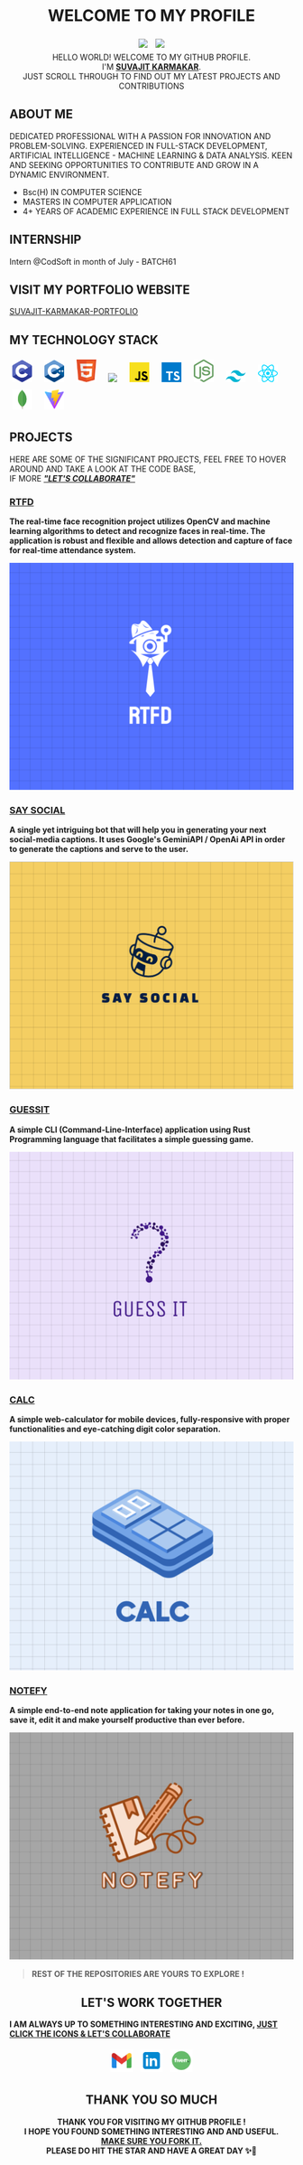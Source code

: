 
# <div align="center">WELCOME TO MY PROFILE</div>

<!-- <p align="center">
    <img src="./images/PROFILE-ROUND-CROPPED.jpg" alt="Profile Banner">
</p> -->


<div align="center">
<img src="https://img.shields.io/github/followers/SUVAJIT-KARMAKAR?style=social" style="padding:5px">
<img src="https://img.shields.io/github/stars/SUVAJIT-KARMAKAR?style=social" style="padding:5px">
</div>

<div align="center">HELLO WORLD! WELCOME TO MY GITHUB PROFILE. <br>I'M <u><b>SUVAJIT KARMAKAR</b></u>.<br> JUST SCROLL THROUGH TO FIND OUT MY LATEST PROJECTS AND CONTRIBUTIONS</div>

## ABOUT ME

DEDICATED PROFESSIONAL WITH A PASSION FOR INNOVATION AND PROBLEM-SOLVING.
EXPERIENCED IN FULL-STACK DEVELOPMENT, ARTIFICIAL INTELLIGENCE - MACHINE LEARNING & DATA ANALYSIS. KEEN AND SEEKING OPPORTUNITIES TO CONTRIBUTE AND GROW IN A DYNAMIC ENVIRONMENT.

- Bsc(H) IN COMPUTER SCIENCE
- MASTERS IN COMPUTER APPLICATION
- 4+ YEARS OF ACADEMIC EXPERIENCE IN FULL STACK DEVELOPMENT

## INTERNSHIP
Intern @CodSoft in month of July - BATCH61

## VISIT MY PORTFOLIO WEBSITE
<a href="https://suvajit-karmakar-portfolio.vercel.app" target="_blank"> SUVAJIT-KARMAKAR-PORTFOLIO</a>

## MY TECHNOLOGY STACK

<div >
<img style="padding:5px;" width="35px" src="./icons/c.svg">
&nbsp;
<img style="padding:5px;" width="35px" src="./icons/cpp.svg">
&nbsp;
<img style="padding:5px;" width="35px" src="./icons/html.svg">
&nbsp;
<img style="padding:5px;" width="35px" src="./icons/css.svg">
&nbsp;
<img style="padding:5px;" width="35px" src="./icons/js.svg">
&nbsp;
<img style="padding:5px;" width="35px" src="./icons/ts.svg">
&nbsp;
<img style="padding:5px;" width="35px" src="./icons/node-js.svg">
&nbsp;
<img style="padding:5px;" width="35px" src="./icons/tailwind.svg">
&nbsp;
<img style="padding:5px;" width="35px" src="./icons/react.svg">
&nbsp;
<img style="padding:5px;" width="35px" src="./icons/mongodb.svg">
&nbsp;
<img style="padding:5px;" width="35px" src="./icons/vite.svg">
</div>

## PROJECTS

HERE ARE SOME OF THE SIGNIFICANT PROJECTS, FEEL FREE TO HOVER AROUND AND TAKE A LOOK AT THE CODE BASE, <br>IF MORE <b><i><u>"LET'S COLLABORATE"</u></i><b>



### [RTFD](https://github.com/SUVAJIT-KARMAKAR/REAL-TIME-FACE-DETECTION-SYSTEM)
The real-time face recognition project utilizes OpenCV and machine learning algorithms to detect and recognize faces in real-time. The application is robust and flexible and allows detection and capture of face for real-time attendance system.

![LeetCode Solutions](images/RTFD.png)




### [SAY SOCIAL](https://github.com/SUVAJIT-KARMAKAR/SAY-SOCIAL-TELEGRAM-BOT)
A single yet intriguing bot that will help you in generating your next social-media captions. It uses Google's GeminiAPI / OpenAi API in order to generate the captions and serve to the user.

![SAY SOCIAL](images/SAY-SOCIAL-LOGO.png)




### [GUESSIT](https://github.com/SUVAJIT-KARMAKAR/GUESS-IT-CLI)
A simple CLI (Command-Line-Interface) application using Rust Programming language that facilitates a simple guessing game.

![GUESSIT](images/GUESSIT.png)



### [CALC](https://github.com/SUVAJIT-KARMAKAR/CALC)
A simple web-calculator for mobile devices, fully-responsive with proper functionalities and eye-catching digit color separation.

![CALC](images/CALC-LOGO.png)



### [NOTEFY]()
A simple end-to-end note application for taking your notes in one go, save it, edit it and make yourself productive than ever before.

![NOTEFY](images/NOTEFY-LOGO.jpeg)





> REST OF THE REPOSITORIES ARE YOURS TO EXPLORE !

## <div align="center"> LET'S WORK TOGETHER </div>

I AM ALWAYS UP TO SOMETHING INTERESTING AND EXCITING, 
<u>JUST CLICK THE ICONS & LET'S COLLABORATE</u>


<div align="center">
<a href="mailto:ikarmakarsuvajit@gmail.com"><img style="padding:5px;" width="40px" src="./icons/GMAIL.png"></a>
<a href="https://www.linkedin.com/in/suvajit-karmakar-677112220/"><img style="padding:5px;" width="40px" src="./icons/LINKEDIN.png"></a>
<a  href="" ><img style="padding:5px;" width="40px" src="./icons/FIVERR.png"></a>
</div>



## <div align="center"> THANK YOU SO MUCH </div>

<div align="center">
THANK YOU FOR VISITING MY GITHUB PROFILE ! <br>I HOPE YOU FOUND SOMETHING INTERESTING AND AND USEFUL.<br><u>MAKE SURE YOU FORK IT.</u> <br> PLEASE DO HIT THE STAR AND HAVE A GREAT DAY
✨🌟</div>